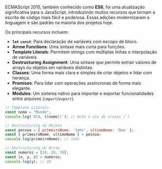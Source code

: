 ECMAScript 2015, também conhecido como **ES6**, foi uma atualização significativa para o JavaScript, introduzindo muitos recursos que tornam a escrita de código mais fácil e poderosa. Essas adições modernizaram a linguagem e são padrão na maioria dos projetos hoje.

Os principais recursos incluem:
- **`let`** **`const`**: Para declaração de variáveis com escopo de bloco.
- **Arrow Functions**: Uma sintaxe mais curta para funções.
- **Template Literals**: Permitem strings com múltiplas linhas e interpolação de variáveis.
- **Destructuring Assignment**: Uma sintaxe que permite extrair valores de arrays ou objetos em variáveis distintas.
- **Classes**: Uma forma mais clara e simples de criar objetos e lidar com herança.
- **Promises**: Para lidar com operações assíncronas de forma mais elegante.
- **Módulos**: Um sistema nativo para importar e exportar funcionalidades entre arquivos (`import`/`export`).

```javascript
// Template Literals
const nome = "Mundo";
console.log(`Olá, ${nome}!`); // Note o uso de crases (`)

// Destructuring de Objeto
const pessoa = { primeiroNome: 'John', ultimoNome: 'Doe' };
const { primeiroNome, ultimoNome } = pessoa;
console.log(primeiroNome); // John

// Destructuring de Array
const numeros = [10, 20, 30];
const [x, y, z] = numeros;
console.log(y); // 20
```
